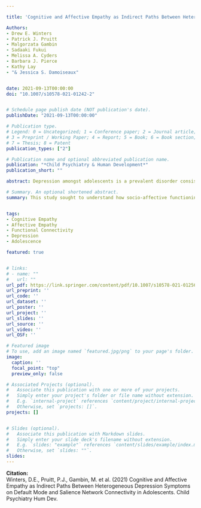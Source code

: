 ```yaml
---

title: 'Cognitive and Affective Empathy as Indirect Paths Between Heterogeneous Depression Symptoms on Default Mode and Salience Network Connectivity in Adolescents'

Authors: 
- Drew E. Winters
- Patrick J. Pruitt 
- Malgorzata Gambin
- Sadaaki Fukui
- Melissa A. Cyders 
- Barbara J. Pierce 
- Kathy Lay
- "& Jessica S. Damoiseaux"


date: 2021-09-13T00:00:00
doi: "10.1007/s10578-021-01242-2"


# Schedule page publish date (NOT publication's date).
publishDate: "2021-09-13T00:00:00"

# Publication type.
# Legend: 0 = Uncategorized; 1 = Conference paper; 2 = Journal article;
# 3 = Preprint / Working Paper; 4 = Report; 5 = Book; 6 = Book section;
# 7 = Thesis; 8 = Patent
publication_types: ["2"]

# Publication name and optional abbreviated publication name.
publication: "*Child Psychiatry & Human Development*"
publication_short: ""

abstract: Depression amongst adolescents is a prevalent disorder consisting of heterogeneous emotional and functional symptoms—often involving impairments in social domains such as empathy. Cognitive and affective components of empathy as well as their associated neural networks (default mode network for cognitive empathy and salience network for affective empathy) are affected by depression. Depression commonly onsets during adolescence, a critical period for brain development underlying empathy. However, the available research in this area conceptualizes depression as a homogenous construct, and thereby miss to represent the full spectrum of symptoms. The present study aims to extend previous literature by testing whether cognitive and affective empathy indirectly account for associations between brain network connectivity and heterogeneous depression symptoms in adolescents. Heterogeneous functional and emotional symptoms of depression were measured using the child depression inventory. Our results indicate that cognitive empathy mediates the association between default mode network functional connectivity and emotional symptoms of depression. More specifically, that adolescents with a stronger positive association between the default mode network and cognitive empathy show lower emotional depression symptoms. This finding highlights the importance of cognitive empathy in the relationship between brain function and depression symptoms, which may be an important consideration for existing models of depression in adolescents.

# Summary. An optional shortened abstract.
summary: This study sought to understand how socio-affective functioning may account for the association between the brain and adolescent depression symptoms. We tested this by examining cognitive and affective empathy as indirect effects between brain network connectivity and heterogenous depression symptoms in adolescents.


tags:
- Cognitive Empathy 
- Affective Empathy 
- Functional Connectivity 
- Depression 
- Adolescence

featured: true


# links:
# - name: ""
#   url: ""
url_pdf: https://link.springer.com/content/pdf/10.1007/s10578-021-01256-w.pdf
url_preprint: ''
url_code: ''
url_dataset: ''
url_poster: ''
url_project: ''
url_slides: ''
url_source: ''
url_video: ''
url_OSF: ''

# Featured image
# To use, add an image named `featured.jpg/png` to your page's folder. 
image:
  caption: ''
  focal_point: "top"
  preview_only: false

# Associated Projects (optional).
#   Associate this publication with one or more of your projects.
#   Simply enter your project's folder or file name without extension.
#   E.g. `internal-project` references `content/project/internal-project/index.md`.
#   Otherwise, set `projects: []`.
projects: []


# Slides (optional).
#   Associate this publication with Markdown slides.
#   Simply enter your slide deck's filename without extension.
#   E.g. `slides: "example"` references `content/slides/example/index.md`.
#   Otherwise, set `slides: ""`.
slides: 
---
```

**Citation:**  
Winters, D.E., Pruitt, P.J., Gambin, M. et al. (2021) Cognitive and Affective Empathy as Indirect Paths Between Heterogeneous Depression Symptoms on Default Mode and Salience Network Connectivity in Adolescents. Child Psychiatry Hum Dev. 









